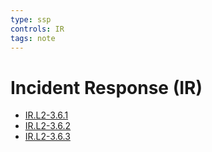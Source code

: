 ```yaml
---
type: ssp
controls: IR
tags: note
---
```


# Incident Response (IR)

- [IR.L2-3.6.1](IR.L2-3.6.1.md)
- [IR.L2-3.6.2](IR.L2-3.6.2.md)
- [IR.L2-3.6.3](IR.L2-3.6.3.md)
